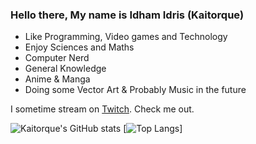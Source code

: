 ### Hello there, My name is Idham Idris (Kaitorque)

<!--
**kaitorque/kaitorque** is a ✨ _special_ ✨ repository because its `README.md` (this file) appears on your GitHub profile.

Here are some ideas to get you started:

- 🔭 I’m currently working on ...
- 🌱 I’m currently learning ...
- 👯 I’m looking to collaborate on ...
- 🤔 I’m looking for help with ...
- 💬 Ask me about ...
- 📫 How to reach me: ...
- 😄 Pronouns: ...
- ⚡ Fun fact: ...
-->

- Like Programming, Video games and Technology
- Enjoy Sciences and Maths
- Computer Nerd
- General Knowledge
- Anime & Manga
- Doing some Vector Art & Probably Music in the future

I sometime stream on [Twitch](https://www.twitch.tv/kaitorque). Check me out.

![Kaitorque's GitHub stats](https://github-readme-stats.vercel.app/api?username=Kaitorque&show_icons=true&theme=github_dark)
[![Top Langs](https://github-readme-stats.vercel.app/api/top-langs/?Kaitorque=anuraghazra&layout=compact)]
